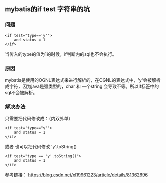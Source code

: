 
## mybatis的if test 字符串的坑

### 问题
```
<if test="type=='y'">  
    and status = 1   
</if>
```

当传入的type的值为1的时候，if判断内的sql也不会执行。

### 原因
mybatis是使用的OGNL表达式来进行解析的，在OGNL的表达式中，'y'会被解析成字符，因为java是强类型的，char 和 一个string 会导致不等。所以if标签中的sql不会被解析。

### 解决办法

只需要把代码修改成：（内双外单）
```
<if test='type=="y"'>  
    and status = 1   
</if>  
```
或者 也可以把代码修改 'y'.toString()

```
<if test="type == 'y'.toString()">  
    and status = 1   
</if>  
```

参考链接： https://blog.csdn.net/xl19961223/article/details/81362696